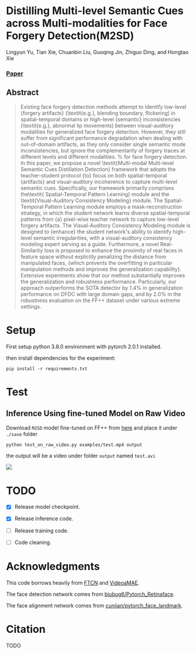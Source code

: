 # Distilling Multi-level Semantic Cues across Multi-modalities for Face Forgery Detection(M2SD) 

Lingyun Yu, Tian Xie, Chuanbin Liu, Guoqing Jin, Zhiguo Ding, and Hongtao Xie



### [Paper]()  

## Abstract
> Existing face forgery detection methods attempt to identify low-level {forgery artifacts} (\textit{e.g.}, blending boundary, flickering) in spatial-temporal domains or high-level {semantic} inconsistencies (\textit{e.g.}, abnormal lip movements) between visual-auditory modalities for generalized face forgery detection. However, they still suffer from significant performance degradation when dealing with out-of-domain artifacts, as they only consider single semantic mode inconsistencies, but ignore the complementarity of forgery traces at different levels and different modalities. % for face forgery detection. In this paper, we propose a novel \textit{Multi-modal Multi-level Semantic Cues Distillation Detection} framework that adopts the teacher-student protocol {to} focus on both spatial-temporal {artifacts} and visual-auditory incoherence to capture multi-level semantic cues. Specifically, our framework primarily comprises the\textit{ Spatial-Temporal Pattern Learning} module and the \textit{Visual-Auditory Consistency Modeling} module. The Spatial-Temporal Pattern Learning module employs a mask-reconstruction strategy, in which the student network learns diverse spatial-temporal patterns from {a} pixel-wise teacher network to capture low-level forgery artifacts. The Visual-Auditory Consistency Modeling module is designed to {enhance} the student network's ability to identify high-level semantic irregularities, with a visual-auditory consistency modeling expert serving as a guide. Furthermore, a novel Real-Similarity loss is proposed to enhance the proximity of real faces in feature space without explicitly penalizing the distance from manipulated faces, {which prevents the overfitting in particular manipulation methods and improves the generalization capability}. Extensive experiments show that our method substantially improves the generalization and robustness performance. Particularly, our approach outperforms the SOTA detector by 1.4\% in generalization performance on DFDC with large domain gaps, and by 2.0\% in the robustness evaluation on the FF++ dataset under various extreme settings.


# Setup
First setup python 3.8.0 environment with pytorch 2.0.1 installed.

then install dependencies for the experiment:

```
pip install -r requirements.txt
```

# Test

## Inference Using fine-tuned Model on Raw Video
Download `M2SD` model fine-tuned on FF++ from [here](https://github.com/TianXie834/M2SD/releases/edit/v1.0) and place it under `./save` folder
```bash
python test_on_raw_video.py examples/test.mp4 output
```
the output will be a video under folder `output` named `test.avi`

![](./examples/test.gif)

# TODO
- [x] Release model checkpoint.
- [x] Release inference code.
- [ ] Release training code.
- [ ] Code cleaning.


# Acknowledgments


This code borrows heavily from [FTCN](https://github.com/yinglinzheng/FTCN) and [VideoaMAE](https://github.com/MCG-NJU/VideoMAE).

The face detection network comes from [biubug6/Pytorch_Retinaface](https://github.com/biubug6/Pytorch_Retinaface).

The face alignment network comes from [cunjian/pytorch_face_landmark](https://github.com/cunjian/pytorch_face_landmark).



# Citation
TODO
